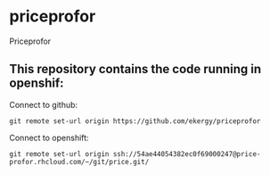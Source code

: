 # priceprofor
Priceprofor

## This repository contains the code running in openshif:
Connect to github:
```
git remote set-url origin https://github.com/ekergy/priceprofor
```
Connect to openshift:
```
git remote set-url origin ssh://54ae44054382ec0f69000247@price-profor.rhcloud.com/~/git/price.git/
```
